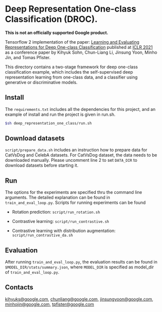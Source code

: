 # Deep Representation One-class Classification (DROC).

**This is not an officially supported Google product.**

Tensorflow 2 implementation of the paper: 
[Learning and Evaluating Representations for Deep One-class Classification](https://openreview.net/forum?id=HCSgyPUfeDj) 
published at [ICLR 2021](https://iclr.cc/) as a conference paper
by Kihyuk Sohn, Chun-Liang Li, Jinsung Yoon, Minho Jin, and Tomas Pfister.

This directory contains a two-stage framework for deep one-class classification
example, which includes the self-supervised deep representation learning from
one-class data, and a classifier using generative or discriminative models.

## Install

The `requirements.txt` includes all the dependencies for this project, and an
example of install and run the project is given in run.sh.

```bash
$sh deep_representation_one_class/run.sh
```

## Download datasets

`script/prepare_data.sh` includes an instruction how to prepare data for
CatVsDog and CelebA datasets. For CatVsDog dataset, the data needs to be
downloaded manually. Please uncomment line 2 to set `DATA_DIR` to download
datasets before starting it.

## Run

The options for the experiments are specified thru the command line arguments.
The detailed explanation can be found in `train_and_eval_loop.py`. Scripts for
running experiments can be found

-   Rotation prediction: `script/run_rotation.sh`

-   Contrastive learning: `script/run_contrastive.sh`

-   Contrastive learning with distribution augmentation:
    `script/run_contrastive_da.sh`

## Evaluation

After running `train_and_eval_loop.py`, the evaluation results can be found in
`$MODEL_DIR/stats/summary.json`, where `MODEL_DIR` is specified as model_dir of
`train_and_eval_loop.py`.

## Contacts

kihyuks@google.com, chunliang@google.com, jinsungyoon@google.com,
minhojin@google.com, tpfister@google.com
